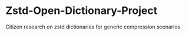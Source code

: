 # Zstd-Open-Dictionary-Project
Citizen research on zstd dictionaries for generic compression scenarios
